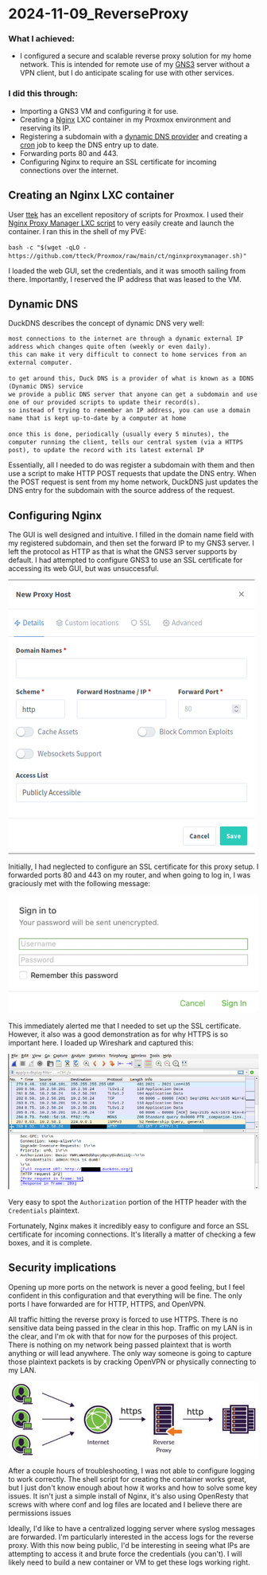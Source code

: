 # 2024-11-09_ReverseProxy

### What I achieved:
- I configured a secure and scalable reverse proxy solution for my home network. This is intended for remote use of my [GNS3](https://www.gns3.com/) server without a VPN client, but I do anticipate scaling for use with other services.

### I did this through:
- Importing a GNS3 VM and configuring it for use.
- Creating a [Nginx](https://nginx.org/) LXC container in my Proxmox environment and reserving its IP.
- Registering a subdomain with a [dynamic DNS provider](https://www.duckdns.org/why.jsp) and creating a [cron](https://en.wikipedia.org/wiki/Cron) job to keep the DNS entry up to date.
- Forwarding ports 80 and 443.
- Configuring Nginx to require an SSL certificate for incoming connections over the internet.

## Creating an Nginx LXC container

User [ttek](https://github.com/tteck) has an excellent repository of scripts for Proxmox. I used their [Nginx Proxy Manager LXC script](https://github.com/tteck/Proxmox/raw/main/ct/nginxproxymanager.sh) to very easily create and launch the container. I ran this in the shell of my PVE:

``bash -c "$(wget -qLO - https://github.com/tteck/Proxmox/raw/main/ct/nginxproxymanager.sh)"``

I loaded the web GUI, set the credentials, and it was smooth sailing from there. Importantly, I reserved the IP address that was leased to the VM.

## Dynamic DNS

DuckDNS describes the concept of dynamic DNS very well:

```
most connections to the internet are through a dynamic external IP address which changes quite often (weekly or even daily).
this can make it very difficult to connect to home services from an external computer.

to get around this, Duck DNS is a provider of what is known as a DDNS (Dynamic DNS) service
we provide a public DNS server that anyone can get a subdomain and use one of our provided scripts to update their record(s).
so instead of trying to remember an IP address, you can use a domain name that is kept up-to-date by a computer at home

once this is done, periodically (usually every 5 minutes), the computer running the client, tells our central system (via a HTTPS post), to update the record with its latest external IP
```

Essentially, all I needed to do was register a subdomain with them and then use a script to make HTTP POST requests that update the DNS entry. When the POST request is sent from my home network, DuckDNS just updates the DNS entry for the subdomain with the source address of the request.

## Configuring Nginx

The GUI is well designed and intuitive. I filled in the domain name field with my registered subdomain, and then set the forward IP to my GNS3 server. I left the protocol as HTTP as that is what the GNS3 server supports by default. I had attempted to configure GNS3 to use an SSL certificate for accessing its web GUI, but was unsuccessful.

![ProxyHost](/Entries/2024-11-09_ReverseProxy/ProxyHost.png)

Initially, I had neglected to configure an SSL certificate for this proxy setup. I forwarded ports 80 and 443 on my router, and when going to log in, I was graciously met with the following message:

![Unencrypted](/Entries/2024-11-09_ReverseProxy/Unencrypted.png)

This immediately alerted me that I needed to set up the SSL certificate. However, it also was a good demonstration as for why HTTPS is so important here. I loaded up Wireshark and captured this:

![HTTP](/Entries/2024-11-09_ReverseProxy/HTTP.png)

Very easy to spot the ``Authorization`` portion of the HTTP header with the ``Credentials`` plaintext.

Fortunately, Nginx makes it incredibly easy to configure and force an SSL certificate for incoming connections. It's literally a matter of checking a few boxes, and it is complete.

## Security implications

Opening up more ports on the network is never a good feeling, but I feel confident in this configuration and that everything will be fine. The only ports I have forwarded are for HTTP, HTTPS, and OpenVPN.

All traffic hitting the reverse proxy is forced to use HTTPS. There is no sensitive data being passed in the clear in this hop. Traffic on my LAN is in the clear, and I'm ok with that for now for the purposes of this project. There is nothing on my network being passed plaintext that is worth anything or will lead anywhere. The only way someone is going to capture those plaintext packets is by cracking OpenVPN or physically connecting to my LAN.

![Topology](/Entries/2024-11-09_ReverseProxy/Topology.png)

After a couple hours of troubleshooting, I was not able to configure logging to work correctly. The shell script for creating the container works great, but I just don't know enough about how it works and how to solve some key issues. It isn't just a simple install of Nginx, it's also using OpenResty that screws with where conf and log files are located and I believe there are permissions issues

Ideally, I'd like to have a centralized logging server where syslog messages are forwarded. I'm particularly interested in the access logs for the reverse proxy. With this now being public, I'd be interesting in seeing what IPs are attempting to access it and brute force the credentials (you can't). I will likely need to build a new container or VM to get these logs working right.